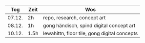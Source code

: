 | Tog    | Zeit | Wos                                          |
| ------ | ---- | -------------------------------------------- |
| 07.12. | 2h   | repo, research, concept art                  |
| 08.12. | 1h   | gong händisch, spind digital concept art     |
| 10.12. | 1.5h | lewahittn, floor tile, gong digital concepts |
